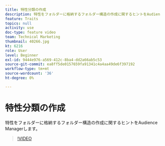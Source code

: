 ```yaml
---
title: 特性分類の作成
description: 特性をフォルダーに格納するフォルダー構造の作成に関するヒントをAudience Managerします。
feature: Traits
topics: null
activity: use
doc-type: feature video
team: Technical Marketing
thumbnail: 40266.jpg
kt: 6216
role: User
level: Beginner
exl-id: 9444e976-a569-412c-8ba4-dd2a66ab5c53
source-git-commit: ea8ff5de0157659fa91341c4a4aa49de6f397192
workflow-type: tm+mt
source-wordcount: '36'
ht-degree: 0%

---
```


# 特性分類の作成

特性をフォルダーに格納するフォルダー構造の作成に関するヒントをAudience Managerします。

>[!VIDEO](https://video.tv.adobe.com/v/40266/?quality=12&learn=on)
